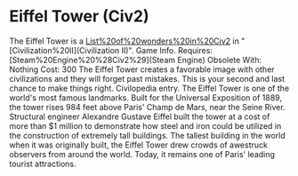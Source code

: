 # Eiffel Tower (Civ2)

 The Eiffel Tower is a [List%20of%20wonders%20in%20Civ2](wonder) in "[Civilization%20II](Civilization II)".
Game Info.
Requires: [Steam%20Engine%20%28Civ2%29](Steam Engine)
Obsolete With: Nothing
Cost: 300 
The Eiffel Tower creates a favorable image with other civilizations and they will forget past mistakes. This is your second and last chance to make things right.
Civilopedia entry.
The Eiffel Tower is one of the world's most famous landmarks. Built for the Universal Exposition of 1889, the tower rises 984 feet above Paris' Champ de Mars, near the Seine River. Structural engineer Alexandre Gustave Eiffel built the tower at a cost of more than $1 million to demonstrate how steel and iron could be utilized in the construction of extremely tall buildings. The tallest building in the world when it was originally built, the Eiffel Tower drew crowds of awestruck observers from around the world. Today, it remains one of Paris' leading tourist attractions.